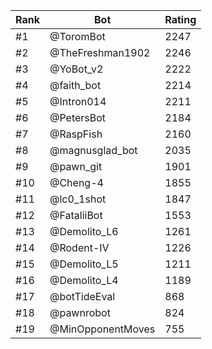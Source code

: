 Rank|Bot|Rating
---|---|---
#1|@ToromBot|2247
#2|@TheFreshman1902|2246
#3|@YoBot_v2|2222
#4|@faith_bot|2214
#5|@Intron014|2211
#6|@PetersBot|2184
#7|@RaspFish|2160
#8|@magnusglad_bot|2035
#9|@pawn_git|1901
#10|@Cheng-4|1855
#11|@lc0_1shot|1847
#12|@FataliiBot|1553
#13|@Demolito_L6|1261
#14|@Rodent-IV|1226
#15|@Demolito_L5|1211
#16|@Demolito_L4|1189
#17|@botTideEval|868
#18|@pawnrobot|824
#19|@MinOpponentMoves|755
